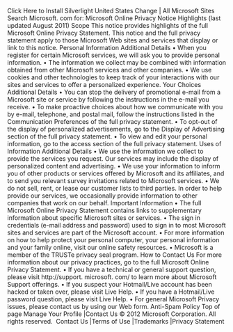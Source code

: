 Click Here to Install Silverlight United States Change | All Microsoft Sites Search Microsoft. com for: Microsoft Online Privacy Notice Highlights (last updated August 2011) Scope This notice provides highlights of the full Microsoft Online Privacy Statement. This notice and the full privacy statement apply to those Microsoft Web sites and services that display or link to this notice. Personal Information Additional Details • When you register for certain Microsoft services, we will ask you to provide personal information. • The information we collect may be combined with information obtained from other Microsoft services and other companies. • We use cookies and other technologies to keep track of your interactions with our sites and services to offer a personalized experience. Your Choices Additional Details • You can stop the delivery of promotional e-mail from a Microsoft site or service by following the instructions in the e-mail you receive. • To make proactive choices about how we communicate with you by e-mail, telephone, and postal mail, follow the instructions listed in the Communication Preferences of the full privacy statement. • To opt-out of the display of personalized advertisements, go to the Display of Advertising section of the full privacy statement. • To view and edit your personal information, go to the access section of the full privacy statement. Uses of Information Additional Details • We use the information we collect to provide the services you request. Our services may include the display of personalized content and advertising. • We use your information to inform you of other products or services offered by Microsoft and its affiliates, and to send you relevant survey invitations related to Microsoft services. • We do not sell, rent, or lease our customer lists to third parties. In order to help provide our services, we occasionally provide information to other companies that work on our behalf. Important Information • The full Microsoft Online Privacy Statement contains links to supplementary information about specific Microsoft sites or services. • The sign in credentials (e-mail address and password) used to sign in to most Microsoft sites and services are part of the Microsoft account. • For more information on how to help protect your personal computer, your personal information and your family online, visit our online safety resources. • Microsoft is a member of the TRUSTe privacy seal program. How to Contact Us For more information about our privacy practices, go to the full Microsoft Online Privacy Statement. • If you have a technical or general support question, please visit http://support. microsoft. com/ to learn more about Microsoft Support offerings. • If you suspect your Hotmail/Live account has been hacked or taken over, please visit Live Help. • If you have a Hotmail/Live password question, please visit Live Help. • For general Microsoft Privacy issues, please contact us by using our Web form. Anti-Spam Policy Top of page Manage Your Profile |Contact Us © 2012 Microsoft Corporation. All rights reserved.  Contact Us |Terms of Use |Trademarks |Privacy Statement